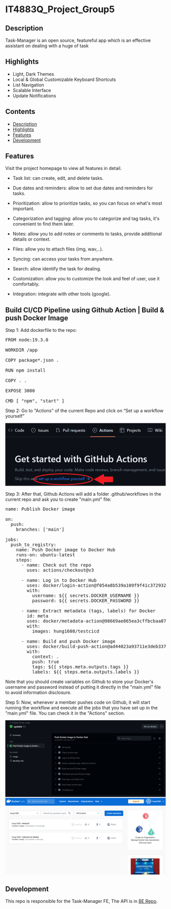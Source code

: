# IT4883Q_Project_Group5
## Description

Task-Manager is an open source, featureful app which is an effective assistant on dealing with a huge of task

## Highlights

- Light, Dark  Themes
- Local & Global Customizable Keyboard Shortcuts
- List Navigation
- Scalable Interface
- Update Notifications

## Contents

- [Description](#description)
- [Highlights](#highlights)
- [Features](#features)
- [Development](#development)



## Features

Visit the project homepage to view all features in detail.


- Task list: can create, edit, and delete tasks.

- Due dates and reminders: allow to set due dates and reminders for tasks.

- Prioritization: allow to prioritize tasks, so you can focus on what's most important.

- Categorization and tagging: allow you to categorize and tag tasks, it's convenient to find them later.

- Notes: allow you to add notes or comments to tasks, provide additional details or context.

- Files: allow you to attach files (img, wav,..).

- Syncing: can access your tasks from anywhere.

- Search: allow identify the task for dealing.

- Customization: allow you to customize the look and feel of user, use it comfortably.

- Integration: integrate with other tools (google).

## Build CI/CD Pipeline using Github Action | Build & push Docker Image

Step 1: Add dockerfile to the repo:

<pre>FROM node:19.3.0

WORKDIR /app

COPY package*.json .

RUN npm install

COPY . .

EXPOSE 3000

CMD [ "npm", "start" ]</pre>

Step 2: Go to "Actions" of the current Repo and click on “Set up a workflow yourself”

<img src="ReadmeAsset/pic1.png">

Step 3: After that, Github Actions will add a folder .github/workflows in the current repo and ask you to create "main.yml" file:
<pre>name: Publish Docker image

on:
  push:
    branches: ['main']

jobs:
  push_to_registry:
    name: Push Docker image to Docker Hub
    runs-on: ubuntu-latest
    steps:
      - name: Check out the repo
        uses: actions/checkout@v3
      
      - name: Log in to Docker Hub
        uses: docker/login-action@f054a8b539a109f9f41c372932f1ae047eff08c9
        with:
          username: ${{ secrets.DOCKER_USERNAME }}
          password: ${{ secrets.DOCKER_PASSWORD }}
      
      - name: Extract metadata (tags, labels) for Docker
        id: meta
        uses: docker/metadata-action@98669ae865ea3cffbcbaa878cf57c20bbf1c6c38
        with:
          images: hung1608/testcicd
      
      - name: Build and push Docker image
        uses: docker/build-push-action@ad44023a93711e3deb337508980b4b5e9bcdc5dc
        with:
          context: .
          push: true
          tags: ${{ steps.meta.outputs.tags }}
          labels: ${{ steps.meta.outputs.labels }}</pre>

Note that you should create variables on Github to store your Docker's username and password instead of putting it directly in the "main.yml" file to avoid information disclosure.

Step 5: Now, whenever a member pushes code on Github, it will start running the workflow and execute all the jobs that you have set up in the "main.yml" file. You can check it in the "Actions" section.

<img src="ReadmeAsset/pic2.png">

<img src="ReadmeAsset/pic3.png">

## Development

This repo is responsible for the Task-Manager FE, The API is in [BE Repo](https://github.com/LongNguyenVu24/IT4883Q_Project_Group5-BE.git).




